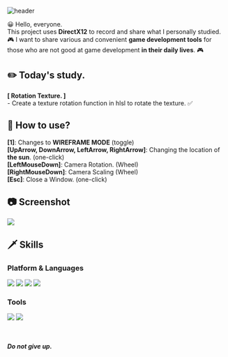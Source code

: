 ![header](https://capsule-render.vercel.app/api?text=DirectX12&fontSize=50&rotate=0&color=38303f&fontColor=ff0099&type=Waving&animation=scaleIn)
  
😀 Hello, everyone.   
This project uses **DirectX12** to record and share what I personally studied.   
🎮 I want to share various and convenient **game development tools** for those who are not good at game  development **in their daily lives**. 🎮   

## ✏️ Today's study.
**[ Rotation Texture. ]**    
\- Create a texture rotation function in hlsl to rotate the texture. ✅   


## 🔑 How to use?  
**[1]**: Changes to **WIREFRAME MODE** (toggle)     
**[UpArrow, DownArrow, LeftArrow, RightArrow]**: Changing the location of **the sun**. (one-click)     
**[LeftMouseDown]**: Camera Rotation. (Wheel)    
**[RightMouseDown]**: Camera Scaling (Wheel)     
**[Esc]**: Close a Window. (one-click)      

## 📷 Screenshot   
![](https://github.com/orangelie/DirectX12Study/blob/main/10.%202022-03-19%20(RotationTexture)/pictures/rotation_texture.png)    

## 🗡️ Skills
### Platform & Languages
<img src="https://img.shields.io/badge/C%2B%2B-9a00e6?style=flat-square&logo=C%2B%2B&logoColor=white"/> <img src="https://img.shields.io/badge/Python-ff9533?style=flat-square&logo=PYTHON&logoColor=white"/>  <img src="https://img.shields.io/badge/Lua-ff03ff?style=flat-square&logo=LUA&logoColor=white"/> <img src="https://img.shields.io/badge/Rust-38303f?style=flat-square&logo=RUST&logoColor=white"/>
### Tools
<img src="https://img.shields.io/badge/Win32API-38303f?style=flat-square&color=white&logo=MICROSOFT&logoColor=f41e48"/> <img src="https://img.shields.io/badge/DirectX-38303f?style=flat-square&color=white&logo=MICROSOFT&logoColor=02afb7"/>

<br></br>
***Do not give up.***